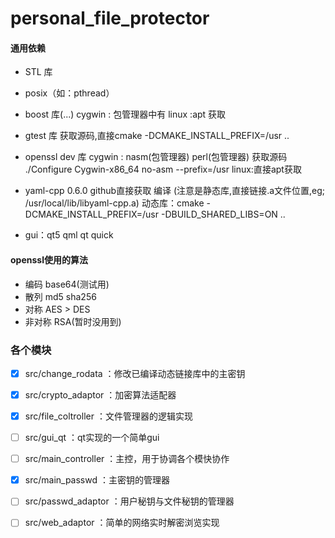 # personal_file_protector

#### 通用依赖
- STL 库
- posix（如：pthread）
- boost 库(...) cygwin : 包管理器中有 linux :apt 获取

- gtest 库   获取源码,直接cmake -DCMAKE_INSTALL_PREFIX=/usr ..
- openssl dev 库     cygwin : nasm(包管理器) perl(包管理器) 获取源码 ./Configure Cygwin-x86_64 no-asm --prefix=/usr   linux:直接apt获取
- yaml-cpp 0.6.0   github直接获取 编译 (注意是静态库,直接链接.a文件位置,eg; /usr/local/lib/libyaml-cpp.a)  动态库：cmake -DCMAKE_INSTALL_PREFIX=/usr -DBUILD_SHARED_LIBS=ON ..

- gui：qt5 qml qt quick

#### openssl使用的算法
- 编码 base64(测试用)
- 散列 md5 sha256
- 对称 AES > DES
- 非对称 RSA(暂时没用到)
####

### 各个模块
- [x]  src/change_rodata				：修改已编译动态链接库中的主密钥
- [x]  src/crypto_adaptor				：加密算法适配器
- [x]  src/file_coltroller				：文件管理器的逻辑实现
- [ ]  src/gui_qt						：qt实现的一个简单gui
- [ ]  src/main_controller				：主控，用于协调各个模快协作
- [x]  src/main_passwd				    ：主密钥的管理器
- [ ]  src/passwd_adaptor				：用户秘钥与文件秘钥的管理器
- [ ]  src/web_adaptor				    ：简单的网络实时解密浏览实现

